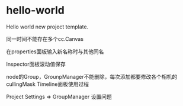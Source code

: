 # hello-world
Hello world new project template.

同一时间不能存在多个cc.Canvas


在properties面板输入新名称时与其他同名

Inspector面板滚动值保存

node的Group，GrounpManager不能删除，每次添加都要修改各个相机的cullingMask
Timeline面板使用过程


Project Settings => GroupManager 设置问题


